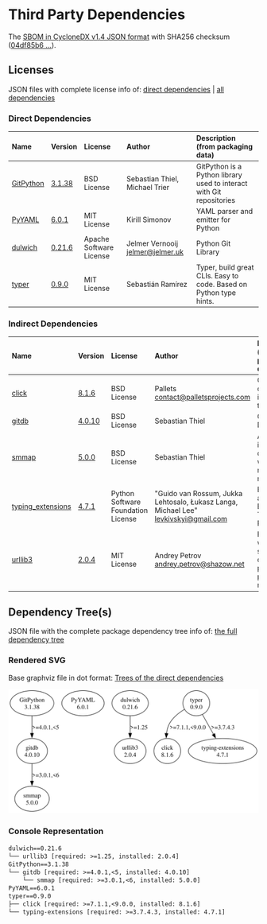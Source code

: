 # Third Party Dependencies

<!--[[[fill sbom_sha256()]]]-->
The [SBOM in CycloneDX v1.4 JSON format](https://git.sr.ht/~sthagen/putki/blob/default/etc/sbom/cdx.json) with SHA256 checksum ([04df85b6 ...](https://git.sr.ht/~sthagen/putki/blob/default/etc/sbom/cdx.json.sha256 "sha256:04df85b6aafc8a4ecec849e05cf2f98103b120fdcbcc672ea8ee716d88e1ee4d")).
<!--[[[end]]] (checksum: d4de7e0c1999caf7b787ef8b351ecd84)-->
## Licenses 

JSON files with complete license info of: [direct dependencies](direct-dependency-licenses.json) | [all dependencies](all-dependency-licenses.json)

### Direct Dependencies

<!--[[[fill direct_dependencies_table()]]]-->
| Name                                                           | Version                                              | License                 | Author                             | Description (from packaging data)                                    |
|:---------------------------------------------------------------|:-----------------------------------------------------|:------------------------|:-----------------------------------|:---------------------------------------------------------------------|
| [GitPython](https://github.com/gitpython-developers/GitPython) | [3.1.38](https://pypi.org/project/GitPython/3.1.38/) | BSD License             | Sebastian Thiel, Michael Trier     | GitPython is a Python library used to interact with Git repositories |
| [PyYAML](https://pyyaml.org/)                                  | [6.0.1](https://pypi.org/project/PyYAML/6.0.1/)      | MIT License             | Kirill Simonov                     | YAML parser and emitter for Python                                   |
| [dulwich](https://www.dulwich.io/)                             | [0.21.6](https://pypi.org/project/dulwich/0.21.6/)   | Apache Software License | Jelmer Vernooij <jelmer@jelmer.uk> | Python Git Library                                                   |
| [typer](https://github.com/tiangolo/typer)                     | [0.9.0](https://pypi.org/project/typer/0.9.0/)       | MIT License             | Sebastián Ramírez                  | Typer, build great CLIs. Easy to code. Based on Python type hints.   |
<!--[[[end]]] (checksum: b6db4d5fc9cf75542e138f5645863939)-->

### Indirect Dependencies

<!--[[[fill indirect_dependencies_table()]]]-->
| Name                                                                | Version                                                    | License                            | Author                                                                                | Description (from packaging data)                                      |
|:--------------------------------------------------------------------|:-----------------------------------------------------------|:-----------------------------------|:--------------------------------------------------------------------------------------|:-----------------------------------------------------------------------|
| [click](https://palletsprojects.com/p/click/)                       | [8.1.6](https://pypi.org/project/click/8.1.6/)             | BSD License                        | Pallets <contact@palletsprojects.com>                                                 | Composable command line interface toolkit                              |
| [gitdb](https://github.com/gitpython-developers/gitdb)              | [4.0.10](https://pypi.org/project/gitdb/4.0.10/)           | BSD License                        | Sebastian Thiel                                                                       | Git Object Database                                                    |
| [smmap](https://github.com/gitpython-developers/smmap)              | [5.0.0](https://pypi.org/project/smmap/5.0.0/)             | BSD License                        | Sebastian Thiel                                                                       | A pure Python implementation of a sliding window memory map manager    |
| [typing_extensions](https://github.com/python/typing_extensions)    | [4.7.1](https://pypi.org/project/typing_extensions/4.7.1/) | Python Software Foundation License | "Guido van Rossum, Jukka Lehtosalo, Łukasz Langa, Michael Lee" <levkivskyi@gmail.com> | Backported and Experimental Type Hints for Python 3.7+                 |
| [urllib3](https://github.com/urllib3/urllib3/blob/main/CHANGES.rst) | [2.0.4](https://pypi.org/project/urllib3/2.0.4/)           | MIT License                        | Andrey Petrov <andrey.petrov@shazow.net>                                              | HTTP library with thread-safe connection pooling, file post, and more. |
<!--[[[end]]] (checksum: 381cec95e530a2f6e6f21214c09ff04e)-->

## Dependency Tree(s)

JSON file with the complete package dependency tree info of: [the full dependency tree](package-dependency-tree.json)

### Rendered SVG

Base graphviz file in dot format: [Trees of the direct dependencies](package-dependency-tree.dot.txt)

<img src="./package-dependency-tree.svg" alt="Trees of the direct dependencies" title="Trees of the direct dependencies"/>

### Console Representation

<!--[[[fill dependency_tree_console_text()]]]-->
````console
dulwich==0.21.6
└── urllib3 [required: >=1.25, installed: 2.0.4]
GitPython==3.1.38
└── gitdb [required: >=4.0.1,<5, installed: 4.0.10]
    └── smmap [required: >=3.0.1,<6, installed: 5.0.0]
PyYAML==6.0.1
typer==0.9.0
├── click [required: >=7.1.1,<9.0.0, installed: 8.1.6]
└── typing-extensions [required: >=3.7.4.3, installed: 4.7.1]
````
<!--[[[end]]] (checksum: d46ddd5fe543707549c4e0f45632381f)-->
